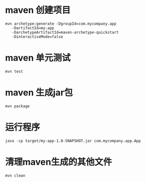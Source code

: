 
# maven 创建项目

```shell
mvn archetype:generate -DgroupId=com.mycompany.app
   -DartifactId=my-app
   -DarchetypeArtifactId=maven-archetype-quickstart
   -DinteractiveMode=false
```

# maven 单元测试

```shell
mvn test
```

# maven 生成jar包

```
mvn package
```

# 运行程序

```
java -cp target/my-app-1.0-SNAPSHOT.jar com.mycompany.app.App
```

# 清理maven生成的其他文件

```shell
mvn clean
```
